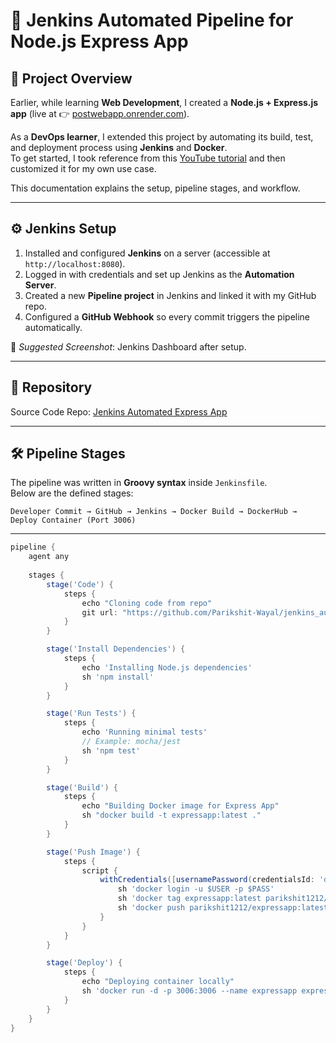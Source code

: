 # 🚀 Jenkins Automated Pipeline for Node.js Express App

## 📌 Project Overview
Earlier, while learning **Web Development**, I created a **Node.js + Express.js app** (live at 👉 [postwebapp.onrender.com](https://postwebapp.onrender.com)).  

As a **DevOps learner**, I extended this project by automating its build, test, and deployment process using **Jenkins** and **Docker**.  
To get started, I took reference from this [YouTube tutorial](https://www.youtube.com/watch?v=XaSdKR2fOU4) and then customized it for my own use case.  

This documentation explains the setup, pipeline stages, and workflow.

---

## ⚙️ Jenkins Setup
1. Installed and configured **Jenkins** on a server (accessible at `http://localhost:8080`).  
2. Logged in with credentials and set up Jenkins as the **Automation Server**.  
3. Created a new **Pipeline project** in Jenkins and linked it with my GitHub repo.  
4. Configured a **GitHub Webhook** so every commit triggers the pipeline automatically.

📸 *Suggested Screenshot*: Jenkins Dashboard after setup.  

---

## 🔗 Repository
Source Code Repo: [Jenkins Automated Express App](https://github.com/Parikshit-Wayal/jenkins_automated_ExpressApp)  

---

## 🛠️ Pipeline Stages

The pipeline was written in **Groovy syntax** inside `Jenkinsfile`.  
Below are the defined stages:

```
Developer Commit → GitHub → Jenkins → Docker Build → DockerHub → Deploy Container (Port 3006)
```

---

```groovy
pipeline {
    agent any
    
    stages {
        stage('Code') {
            steps {
                echo "Cloning code from repo"
                git url: "https://github.com/Parikshit-Wayal/jenkins_automated_ExpressApp.git", branch:"main"
            }
        }

        stage('Install Dependencies') {
            steps {
                echo 'Installing Node.js dependencies'
                sh 'npm install'
            }
        }

        stage('Run Tests') {
            steps {
                echo 'Running minimal tests'
                // Example: mocha/jest
                sh 'npm test'
            }
        }

        stage('Build') {
            steps {
                echo "Building Docker image for Express App"
                sh "docker build -t expressapp:latest ."
            }
        }

        stage('Push Image') {
            steps {
                script {
                    withCredentials([usernamePassword(credentialsId: 'dockerHubCred', usernameVariable: 'USER', passwordVariable: 'PASS')]) {
                        sh 'docker login -u $USER -p $PASS'
                        sh 'docker tag expressapp:latest parikshit1212/expressapp:latest'
                        sh 'docker push parikshit1212/expressapp:latest'
                    }
                }
            }
        }

        stage('Deploy') {
            steps {
                echo "Deploying container locally"
                sh 'docker run -d -p 3006:3006 --name expressapp expressapp:latest'
            }
        }
    }
}
